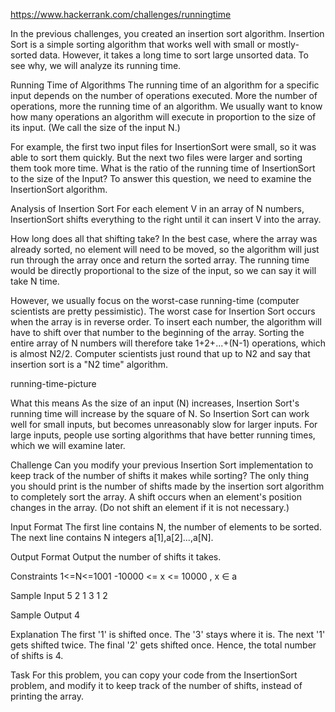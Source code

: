 https://www.hackerrank.com/challenges/runningtime

In the previous challenges, you created an insertion sort algorithm. Insertion Sort is a simple sorting algorithm that works well with small or mostly-sorted data. However, it takes a long time to sort large unsorted data. To see why, we will analyze its running time.

Running Time of Algorithms 
The running time of an algorithm for a specific input depends on the number of operations executed. More the number of operations, more the running time of an algorithm. We usually want to know how many operations an algorithm will execute in proportion to the size of its input. (We call the size of the input N.)

For example, the first two input files for InsertionSort were small, so it was able to sort them quickly. But the next two files were larger and sorting them took more time. What is the ratio of the running time of InsertionSort to the size of the Input? To answer this question, we need to examine the InsertionSort algorithm.

Analysis of Insertion Sort 
For each element V in an array of N numbers, InsertionSort shifts everything to the right until it can insert V into the array.

How long does all that shifting take? In the best case, where the array was already sorted, no element will need to be moved, so the algorithm will just run through the array once and return the sorted array. The running time would be directly proportional to the size of the input, so we can say it will take N time.

However, we usually focus on the worst-case running-time (computer scientists are pretty pessimistic). The worst case for Insertion Sort occurs when the array is in reverse order. To insert each number, the algorithm will have to shift over that number to the beginning of the array. Sorting the entire array of N numbers will therefore take 1+2+...+(N-1) operations, which is almost N2/2. Computer scientists just round that up to N2 and say that insertion sort is a "N2 time" algorithm.

running-time-picture

What this means 
As the size of an input (N) increases, Insertion Sort's running time will increase by the square of N. So Insertion Sort can work well for small inputs, but becomes unreasonably slow for larger inputs. For large inputs, people use sorting algorithms that have better running times, which we will examine later.

Challenge 
Can you modify your previous Insertion Sort implementation to keep track of the number of shifts it makes while sorting? The only thing you should print is the number of shifts made by the insertion sort algorithm to completely sort the array. A shift occurs when an element's position changes in the array. (Do not shift an element if it is not necessary.)

Input Format 
The first line contains N, the number of elements to be sorted. The next line contains N integers a[1],a[2]...,a[N].

Output Format 
Output the number of shifts it takes.

Constraints 
1<=N<=1001 
-10000 <= x <= 10000 , x ∈ a

Sample Input 
5 
2 1 3 1 2

Sample Output 
4

Explanation 
The first '1' is shifted once. The '3' stays where it is. The next '1' gets shifted twice. The final '2' gets shifted once. Hence, the total number of shifts is 4.

Task 
For this problem, you can copy your code from the InsertionSort problem, and modify it to keep track of the number of shifts, instead of printing the array.
